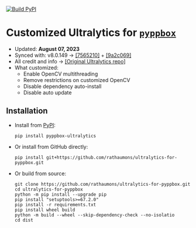 [![Build PyPI](https://github.com/rathaumons/ultralytics-for-pyppbox/actions/workflows/autobuild.yaml/badge.svg)](https://github.com/rathaumons/ultralytics-for-pyppbox/actions/workflows/autobuild.yaml)

# Customized Ultralytics for [`pyppbox`](https://github.com/rathaumons/pyppbox)

* Updated: **August 07, 2023**
* Synced with: v8.0.149 -> [[7565210]](https://github.com/ultralytics/ultralytics/commit/756521048434f09f70802c704194d2e0c9266e99) + [[9a2c069]](https://github.com/ultralytics/ultralytics/commit/9a2c0691e3bcb0ae20ec482d25b857ab4c21bfd2)
* All credit and info -> [[Original Ultralytics repo]](https://github.com/ultralytics/ultralytics)
* What customized:
    - Enable OpenCV multithreading
    - Remove restrictions on customized OpenCV
    - Disable dependency auto-install
    - Disable auto update

## Installation

* Install from [PyPI](https://pypi.org/project/pyppbox-ultralytics/):
    ```
    pip install pyppbox-ultralytics
    ``` 
* Or install from GitHub directly:
    ```
    pip install git+https://github.com/rathaumons/ultralytics-for-pyppbox.git
    ```
* Or build from source:
    ```
    git clone https://github.com/rathaumons/ultralytics-for-pyppbox.git
    cd ultralytics-for-pyppbox
    python -m pip install --upgrade pip
    pip install "setuptools>=67.2.0"
    pip install -r requirements.txt
    pip install wheel build
    python -m build --wheel --skip-dependency-check --no-isolatio
    cd dist
    ```
